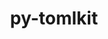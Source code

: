 ---
title: "py-tomlkit"
layout: cache
categories: [package, develop-2023-10-15]
meta: {"versions": ["0.12.1"], "compilers": ["gcc@=11.1.0", "gcc@=11.4.0", "gcc@=9.4.0", "oneapi@=2023.2.1"], "oss": ["ubuntu20.04"], "platforms": ["linux"], "targets": ["neoverse_v1", "ppc64le", "x86_64_v3"], "stacks": ["data-vis-sdk", "e4s", "e4s-neoverse_v1", "e4s-oneapi", "e4s-power", "root"], "num_specs": 11, "num_specs_by_stack": {"root": 11, "e4s-neoverse_v1": 2, "e4s-power": 2, "data-vis-sdk": 2, "e4s": 3, "e4s-oneapi": 2}}
spec_details: [{"hash": "ffukrq2cn7rzi3ogmb6q4s4ouel3t37m", "compiler": "gcc@=11.4.0", "versions": ["0.12.1"], "os": "ubuntu20.04", "platform": "linux", "target": "neoverse_v1", "variants": ["build_system=python_pip"], "stacks": ["root", "e4s-neoverse_v1"], "size": "-", "tarball": "https://binaries.spack.io/releases/develop-2023-10-15/build_cache/linux-ubuntu20.04-neoverse_v1/gcc-11.4.0/py-tomlkit-0.12.1/linux-ubuntu20.04-neoverse_v1-gcc-11.4.0-py-tomlkit-0.12.1-ffukrq2cn7rzi3ogmb6q4s4ouel3t37m.spack"}, {"hash": "fszrtw3e6dmvyhpxpzow26yywl4xgoxc", "compiler": "gcc@=11.4.0", "versions": ["0.12.1"], "os": "ubuntu20.04", "platform": "linux", "target": "neoverse_v1", "variants": ["build_system=python_pip"], "stacks": ["root", "e4s-neoverse_v1"], "size": "-", "tarball": "https://binaries.spack.io/releases/develop-2023-10-15/build_cache/linux-ubuntu20.04-neoverse_v1/gcc-11.4.0/py-tomlkit-0.12.1/linux-ubuntu20.04-neoverse_v1-gcc-11.4.0-py-tomlkit-0.12.1-fszrtw3e6dmvyhpxpzow26yywl4xgoxc.spack"}, {"hash": "rbagazdefbm6c2vh4s32t7bf6ovpyyst", "compiler": "gcc@=9.4.0", "versions": ["0.12.1"], "os": "ubuntu20.04", "platform": "linux", "target": "ppc64le", "variants": ["build_system=python_pip"], "stacks": ["root", "e4s-power"], "size": "-", "tarball": "https://binaries.spack.io/releases/develop-2023-10-15/build_cache/linux-ubuntu20.04-ppc64le/gcc-9.4.0/py-tomlkit-0.12.1/linux-ubuntu20.04-ppc64le-gcc-9.4.0-py-tomlkit-0.12.1-rbagazdefbm6c2vh4s32t7bf6ovpyyst.spack"}, {"hash": "e2uxhehrozljb5r2b5a2lgxsjvfqgdwi", "compiler": "gcc@=9.4.0", "versions": ["0.12.1"], "os": "ubuntu20.04", "platform": "linux", "target": "ppc64le", "variants": ["build_system=python_pip"], "stacks": ["root", "e4s-power"], "size": "-", "tarball": "https://binaries.spack.io/releases/develop-2023-10-15/build_cache/linux-ubuntu20.04-ppc64le/gcc-9.4.0/py-tomlkit-0.12.1/linux-ubuntu20.04-ppc64le-gcc-9.4.0-py-tomlkit-0.12.1-e2uxhehrozljb5r2b5a2lgxsjvfqgdwi.spack"}, {"hash": "s2mslmtf64tvvc3zopnxogoxilchpoif", "compiler": "gcc@=11.1.0", "versions": ["0.12.1"], "os": "ubuntu20.04", "platform": "linux", "target": "x86_64_v3", "variants": ["build_system=python_pip"], "stacks": ["data-vis-sdk", "root"], "size": "-", "tarball": "https://binaries.spack.io/releases/develop-2023-10-15/build_cache/linux-ubuntu20.04-x86_64_v3/gcc-11.1.0/py-tomlkit-0.12.1/linux-ubuntu20.04-x86_64_v3-gcc-11.1.0-py-tomlkit-0.12.1-s2mslmtf64tvvc3zopnxogoxilchpoif.spack"}, {"hash": "e3vpmut7cgybbrida2f4eywe2efibsrw", "compiler": "gcc@=11.1.0", "versions": ["0.12.1"], "os": "ubuntu20.04", "platform": "linux", "target": "x86_64_v3", "variants": ["build_system=python_pip"], "stacks": ["data-vis-sdk", "root"], "size": "-", "tarball": "https://binaries.spack.io/releases/develop-2023-10-15/build_cache/linux-ubuntu20.04-x86_64_v3/gcc-11.1.0/py-tomlkit-0.12.1/linux-ubuntu20.04-x86_64_v3-gcc-11.1.0-py-tomlkit-0.12.1-e3vpmut7cgybbrida2f4eywe2efibsrw.spack"}, {"hash": "bnw3nn72hzxso23mdsdl7pvwu5j6hicv", "compiler": "gcc@=11.4.0", "versions": ["0.12.1"], "os": "ubuntu20.04", "platform": "linux", "target": "x86_64_v3", "variants": ["build_system=python_pip"], "stacks": ["root", "e4s"], "size": "-", "tarball": "https://binaries.spack.io/releases/develop-2023-10-15/build_cache/linux-ubuntu20.04-x86_64_v3/gcc-11.4.0/py-tomlkit-0.12.1/linux-ubuntu20.04-x86_64_v3-gcc-11.4.0-py-tomlkit-0.12.1-bnw3nn72hzxso23mdsdl7pvwu5j6hicv.spack"}, {"hash": "2eflbexn7zozlwzaxr4rlt2nllywk2tm", "compiler": "gcc@=11.4.0", "versions": ["0.12.1"], "os": "ubuntu20.04", "platform": "linux", "target": "x86_64_v3", "variants": ["build_system=python_pip"], "stacks": ["root", "e4s"], "size": "-", "tarball": "https://binaries.spack.io/releases/develop-2023-10-15/build_cache/linux-ubuntu20.04-x86_64_v3/gcc-11.4.0/py-tomlkit-0.12.1/linux-ubuntu20.04-x86_64_v3-gcc-11.4.0-py-tomlkit-0.12.1-2eflbexn7zozlwzaxr4rlt2nllywk2tm.spack"}, {"hash": "hlyvjyxekha7rfh2vnxys5yx5rjdukjh", "compiler": "gcc@=11.4.0", "versions": ["0.12.1"], "os": "ubuntu20.04", "platform": "linux", "target": "x86_64_v3", "variants": ["build_system=python_pip"], "stacks": ["root", "e4s"], "size": "-", "tarball": "https://binaries.spack.io/releases/develop-2023-10-15/build_cache/linux-ubuntu20.04-x86_64_v3/gcc-11.4.0/py-tomlkit-0.12.1/linux-ubuntu20.04-x86_64_v3-gcc-11.4.0-py-tomlkit-0.12.1-hlyvjyxekha7rfh2vnxys5yx5rjdukjh.spack"}, {"hash": "zpu5inykltnbpq6gih6vmeoxfsjjxkx2", "compiler": "oneapi@=2023.2.1", "versions": ["0.12.1"], "os": "ubuntu20.04", "platform": "linux", "target": "x86_64_v3", "variants": ["build_system=python_pip"], "stacks": ["e4s-oneapi", "root"], "size": "-", "tarball": "https://binaries.spack.io/releases/develop-2023-10-15/build_cache/linux-ubuntu20.04-x86_64_v3/oneapi-2023.2.1/py-tomlkit-0.12.1/linux-ubuntu20.04-x86_64_v3-oneapi-2023.2.1-py-tomlkit-0.12.1-zpu5inykltnbpq6gih6vmeoxfsjjxkx2.spack"}, {"hash": "xavaker4xcuvt44pimnxpfptotcxknix", "compiler": "oneapi@=2023.2.1", "versions": ["0.12.1"], "os": "ubuntu20.04", "platform": "linux", "target": "x86_64_v3", "variants": ["build_system=python_pip"], "stacks": ["e4s-oneapi", "root"], "size": "-", "tarball": "https://binaries.spack.io/releases/develop-2023-10-15/build_cache/linux-ubuntu20.04-x86_64_v3/oneapi-2023.2.1/py-tomlkit-0.12.1/linux-ubuntu20.04-x86_64_v3-oneapi-2023.2.1-py-tomlkit-0.12.1-xavaker4xcuvt44pimnxpfptotcxknix.spack"}]
---
